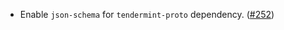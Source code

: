 - Enable `json-schema` for `tendermint-proto` dependency.
  ([\#252](https://github.com/cosmos/ibc-proto-rs/issues/252))
